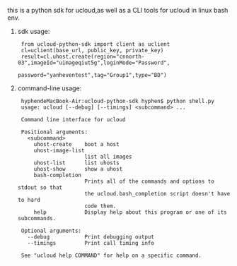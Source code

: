 this is a python sdk for ucloud,as well as a CLI tools for ucloud in linux bash
env.

1. sdk usage:


        from ucloud-python-sdk import client as uclient
        cl=uclient(base_url, public_key, private_key)
        result=cl.uhost.create(region="cnnorth-03",imageId="uimageqiut5g",loginMode="Password",
                            password="yanheventest",tag="Group1",type="BD")


2. command-line usage:

        hyphendeMacBook-Air:ucloud-python-sdk hyphen$ python shell.py
        usage: ucloud [--debug] [--timings] <subcommand> ...

        Command line interface for ucloud

        Positional arguments:
          <subcommand>
            uhost-create    boot a host
            uhost-image-list
                            list all images
            uhost-list      list uhosts
            uhost-show      show a uhost
            bash-completion
                            Prints all of the commands and options to stdout so that
                            the ucloud.bash_completion script doesn't have to hard
                            code them.
            help            Display help about this program or one of its subcommands.

        Optional arguments:
          --debug           Print debugging output
          --timings         Print call timing info

        See "ucloud help COMMAND" for help on a specific command.